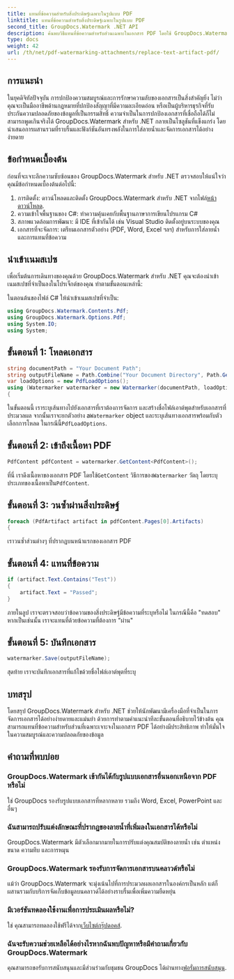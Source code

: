 ```yaml
---
title: แทนที่ข้อความสำหรับสิ่งประดิษฐ์เฉพาะในรูปแบบ PDF
linktitle: แทนที่ข้อความสำหรับสิ่งประดิษฐ์เฉพาะในรูปแบบ PDF
second_title: GroupDocs.Watermark .NET API
description: ค้นพบวิธีแทนที่ข้อความสำหรับส่วนเฉพาะในเอกสาร PDF โดยใช้ GroupDocs.Watermark สำหรับ .NET เพิ่มความปลอดภัยและความสมบูรณ์ของเอกสารได้อย่างง่ายดาย
type: docs
weight: 42
url: /th/net/pdf-watermarking-attachments/replace-text-artifact-pdf/
---
```

## การแนะนำ
ในยุคดิจิทัลปัจจุบัน การปกป้องความสมบูรณ์และการรักษาความลับของเอกสารเป็นสิ่งสำคัญยิ่ง ไม่ว่าคุณจะเป็นมืออาชีพด้านกฎหมายที่ปกป้องสัญญาที่มีความละเอียดอ่อน หรือเป็นผู้บริหารธุรกิจที่รับประกันความปลอดภัยของข้อมูลที่เป็นกรรมสิทธิ์ ความจำเป็นในการปกป้องเอกสารที่เชื่อถือได้ก็ไม่สามารถพูดเกินจริงได้ GroupDocs.Watermark สำหรับ .NET กลายเป็นโซลูชันที่แข็งแกร่ง โดยนำเสนอการผสานรวมที่ราบรื่นและฟังก์ชันอันทรงพลังในการใส่ลายน้ำและจัดการเอกสารได้อย่างง่ายดาย
## ข้อกำหนดเบื้องต้น
ก่อนที่จะเจาะลึกความซับซ้อนของ GroupDocs.Watermark สำหรับ .NET ตรวจสอบให้แน่ใจว่าคุณมีข้อกำหนดเบื้องต้นต่อไปนี้:
1. การติดตั้ง: ดาวน์โหลดและติดตั้ง GroupDocs.Watermark สำหรับ .NET จากไฟล์[หน้าดาวน์โหลด](https://releases.groupdocs.com/Watermark/net/).
2. ความเข้าใจพื้นฐานของ C#: ทำความคุ้นเคยกับพื้นฐานภาษาการเขียนโปรแกรม C#
3. สภาพแวดล้อมการพัฒนา: มี IDE ที่เข้ากันได้ เช่น Visual Studio ติดตั้งอยู่บนระบบของคุณ
4. เอกสารที่จะจัดการ: เตรียมเอกสารตัวอย่าง (PDF, Word, Excel ฯลฯ) สำหรับการใส่ลายน้ำและการแทนที่ข้อความ

## นำเข้าเนมสเปซ
เพื่อเริ่มต้นการเดินทางของคุณด้วย GroupDocs.Watermark สำหรับ .NET คุณจะต้องนำเข้าเนมสเปซที่จำเป็นลงในโปรเจ็กต์ของคุณ ทำตามขั้นตอนเหล่านี้:

ในตอนต้นของไฟล์ C# ให้นำเข้าเนมสเปซที่จำเป็น:
```csharp
using GroupDocs.Watermark.Contents.Pdf;
using GroupDocs.Watermark.Options.Pdf;
using System.IO;
using System;
```
## ขั้นตอนที่ 1: โหลดเอกสาร
```csharp
string documentPath = "Your Document Path";
string outputFileName = Path.Combine("Your Document Directory", Path.GetFileName(documentPath));
var loadOptions = new PdfLoadOptions();
using (Watermarker watermarker = new Watermarker(documentPath, loadOptions))
{
```
 ในขั้นตอนนี้ เราระบุเส้นทางไปยังเอกสารที่เราต้องการจัดการ และสร้างชื่อไฟล์เอาต์พุตสำหรับเอกสารที่ประมวลผล จากนั้นเราจะยกตัวอย่าง a`Watermarker` object และระบุเส้นทางเอกสารพร้อมกับตัวเลือกการโหลด ในกรณีนี้`PdfLoadOptions`.
## ขั้นตอนที่ 2: เข้าถึงเนื้อหา PDF
```csharp
PdfContent pdfContent = watermarker.GetContent<PdfContent>();
```
 ที่นี่ เราดึงเนื้อหาของเอกสาร PDF โดยใช้`GetContent` วิธีการของ`Watermarker` วัตถุ โดยระบุประเภทของเนื้อหาเป็น`PdfContent`.
## ขั้นตอนที่ 3: วนซ้ำผ่านสิ่งประดิษฐ์
```csharp
foreach (PdfArtifact artifact in pdfContent.Pages[0].Artifacts)
{
```
เราวนซ้ำส่วนต่างๆ ที่ปรากฏบนหน้าแรกของเอกสาร PDF
## ขั้นตอนที่ 4: แทนที่ข้อความ
```csharp
if (artifact.Text.Contains("Test"))
{
    artifact.Text = "Passed";
}
```
ภายในลูป เราจะตรวจสอบว่าข้อความของสิ่งประดิษฐ์มีข้อความที่ระบุหรือไม่ ในกรณีนี้คือ "ทดสอบ" หากเป็นเช่นนั้น เราจะแทนที่ด้วยข้อความที่ต้องการ "ผ่าน"
## ขั้นตอนที่ 5: บันทึกเอกสาร
```csharp
watermarker.Save(outputFileName);
```
สุดท้าย เราจะบันทึกเอกสารที่แก้ไขด้วยชื่อไฟล์เอาต์พุตที่ระบุ

## บทสรุป
โดยสรุป GroupDocs.Watermark สำหรับ .NET ช่วยให้นักพัฒนามีเครื่องมือที่จำเป็นในการจัดการเอกสารได้อย่างง่ายดายและแม่นยำ ด้วยการทำตามคำแนะนำทีละขั้นตอนที่อธิบายไว้ข้างต้น คุณสามารถแทนที่ข้อความสำหรับส่วนที่เฉพาะเจาะจงในเอกสาร PDF ได้อย่างมีประสิทธิภาพ ทำให้มั่นใจในความสมบูรณ์และความปลอดภัยของข้อมูล
## คำถามที่พบบ่อย
### GroupDocs.Watermark เข้ากันได้กับรูปแบบเอกสารอื่นนอกเหนือจาก PDF หรือไม่
ใช่ GroupDocs รองรับรูปแบบเอกสารที่หลากหลาย รวมถึง Word, Excel, PowerPoint และอื่นๆ
### ฉันสามารถปรับแต่งลักษณะที่ปรากฏของลายน้ำที่เพิ่มลงในเอกสารได้หรือไม่
GroupDocs.Watermark มีตัวเลือกมากมายในการปรับแต่งคุณสมบัติของลายน้ำ เช่น ตำแหน่ง ขนาด ความทึบ และการหมุน
### GroupDocs.Watermark รองรับการจัดการเอกสารบนคลาวด์หรือไม่
แม้ว่า GroupDocs.Watermark จะมุ่งเน้นไปที่การประมวลผลเอกสารในองค์กรเป็นหลัก แต่ก็ผสานรวมกับบริการจัดเก็บข้อมูลบนคลาวด์ได้อย่างราบรื่นเพื่อเพิ่มความยืดหยุ่น
### มีเวอร์ชันทดลองใช้งานเพื่อการประเมินผลหรือไม่?
 ใช่ คุณสามารถทดลองใช้ฟรีได้จาก[เว็บไซต์กรุ๊ปดอคส์](https://releases.groupdocs.com/).
### ฉันจะรับความช่วยเหลือได้อย่างไรหากฉันพบปัญหาหรือมีคำถามเกี่ยวกับ GroupDocs.Watermark
 คุณสามารถขอรับการสนับสนุนและมีส่วนร่วมกับชุมชน GroupDocs ได้ผ่านทาง[ฟอรั่มการสนับสนุน](https://forum.groupdocs.com/c/watermark/19).